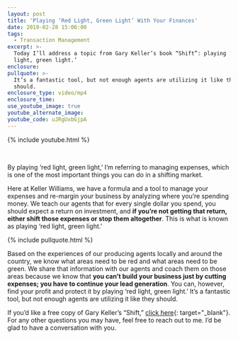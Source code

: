 ```yaml
---
layout: post
title: 'Playing ‘Red Light, Green Light’ With Your Finances'
date: 2019-02-28 15:06:00
tags:
  - Transaction Management
excerpt: >-
  Today I’ll address a topic from Gary Keller’s book “Shift”: playing ‘red
  light, green light.’
enclosure:
pullquote: >-
  It’s a fantastic tool, but not enough agents are utilizing it like they
  should.
enclosure_type: video/mp4
enclosure_time:
use_youtube_image: true
youtube_alternate_image:
youtube_code: uJRgUxbGjpA
---
```


{% include youtube.html %}

 

By playing ‘red light, green light,’ I’m referring to managing expenses, which is one of the most important things you can do in a shifting market.

Here at Keller Williams, we have a formula and a tool to manage your expenses and re-margin your business by analyzing where you’re spending money. We teach our agents that for every single dollar you spend, you should expect a return on investment, and **if you’re not getting that return, either shift those expenses or stop them altogether**. This is what is known as playing ‘red light, green light.’

{% include pullquote.html %}

Based on the experiences of our producing agents locally and around the country, we know what areas need to be red and what areas need to be green. We share that information with our agents and coach them on those areas because we know that **you can’t build your business just by cutting expenses; you have to continue your lead generation**. You can, however, find your profit and protect it by playing ‘red light, green light.’ It’s a fantastic tool, but not enough agents are utilizing it like they should.

If you’d like a free copy of Gary Keller’s “Shift,” [click here](https://kwcareerquest.com/contact/){: target="_blank"}. For any other questions you may have, feel free to reach out to me. I’d be glad to have a conversation with you.